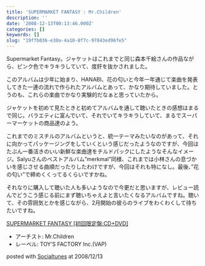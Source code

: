 ```yaml
---
title: 'SUPERMARKET FANTASY : Mr.Children'
description: ''
date: '2008-12-13T00:13:46.000Z'
categories: []
keywords: []
slug: "19ffb036-e30a-4a10-8f7c-97843ed96fe5"
---
```

Supermarket Fantasy。ジャケットはこれまでと同じ森本千絵さんの作品ながら、ピンク色でキラキラしていて、度肝を抜かされました。

このアルバムは少年に始まり、HANABI、花の匂いと今年一年通じて楽曲を発表してきた一連の流れで作られたアルバムとあって、かなり期待していました。とうのも、これらの楽曲でかなり実験的だなぁと思っていたから。

ジャケットを初めて見たときと初めてアルバムを通して聴いたときの感想はまるで同じ。バラエティに富んでいて、それでいてキラキラしていて、まるでスーパーマーケットの商品達のよう。

これまでのミスチルのアルバムというと、統一テーマみたいなのがあって、それに向かってパッケージングをしていくという感じだったようなのですが、今回はたぶん一番活きのいい新鮮な楽曲達をチルドパックにしたようなそんなイメージ。Salyuさんのベストアルバム”merkmal”同様、これまでは小林さんの息づかいを感じさせる曲順だったりしたわけですが、今回はそれも特になし。最後、”花の匂い”で締めくくってるくらいですかね。

それなりに購入して聴いた人も多いようなので今更だと思いますが、レビュー読んでどうこう感じる前にまず聴いちゃえよと言いたくなるアルバムですね。聴いて、その雰囲気とかを感じながら、2月開始の彼らのライブをわくわくして待ちたいですね。

[SUPERMARKET FANTASY \[初回限定盤:CD+DVD\]](http://www.amazon.co.jp/exec/obidos/ASIN/B001H0GBYQ/qli-22/ref=nosim "SUPERMARKET FANTASY [初回限定盤:CD+DVD]")

*   アーチスト: Mr.Children
*   レーベル: TOY’S FACTORY Inc.(VAP)

posted with [Socialtunes](http://socialtunes.net) at 2008/12/13